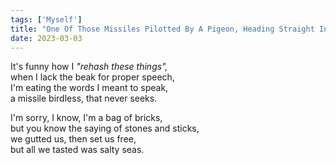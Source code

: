 ```yaml
---  
tags: ['Myself']  
title: "One Of Those Missiles Pilotted By A Pigeon, Heading Straight Into The Ocean: Choice In Theory Doesn't Mean Freedom In Practice"  
date: 2023-03-03  
---
```


It's funny how I *"rehash these things",*  
when I lack the beak for proper speech,  
I'm eating the words I meant to speak,  
a missile birdless, that never seeks.

I'm sorry, I know, I'm a bag of bricks,  
but you know the saying of stones and sticks,  
we gutted us, then set us free,  
but all we tasted was salty seas.